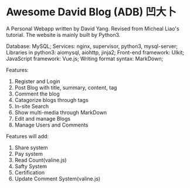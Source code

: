 Awesome David Blog (ADB) 凹大卜
==============================

A Personal Webapp written by David Yang. Revised from Micheal Liao's tutorial. 
The website is mainly built by Python3. 

Database: MySQL;
Services: nginx, supervisor, python3, mysql-server;
Libraries in python3: aiomysql, aiohttp, jinja2;
Front-end framework: UIkit;
JavaScript framework: Vue.js;
Writing format syntax: MarkDown;

Features:
1. Register and Login
2. Post Blog with title, summary, content, tag
3. Comment the blog
4. Catagorize blogs through tags
5. In-site Search
6. Show multi-media through MarkDown
7. Edit and manage Blogs
8. Manage Users and Comments

Features will add:
1. Share system
2. Pay system
3. Read Count(valine.js)
4. Safty System
5. Certification
6. Update Comment System(valine.js)
